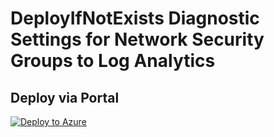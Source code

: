 # DeployIfNotExists Diagnostic Settings for Network Security Groups to Log Analytics


## Deploy via Portal

[![Deploy to Azure](http://azuredeploy.net/deploybutton.png)](https://portal.azure.com/#blade/Microsoft_Azure_Policy/CreatePolicyDefinitionBlade/uri/https%3A%2F%2Fraw.githubusercontent.com%2Fsixtencyber%2FAzure-Policies%2Fmain%2FLog_Analytics%2F_Deploy_Based_On_Resource_Tag%2Fnsg-to-loganalytics-bytag%2Fdeploy-diagnostic-settings-nsg-to-loganalytics-bytag.json)

